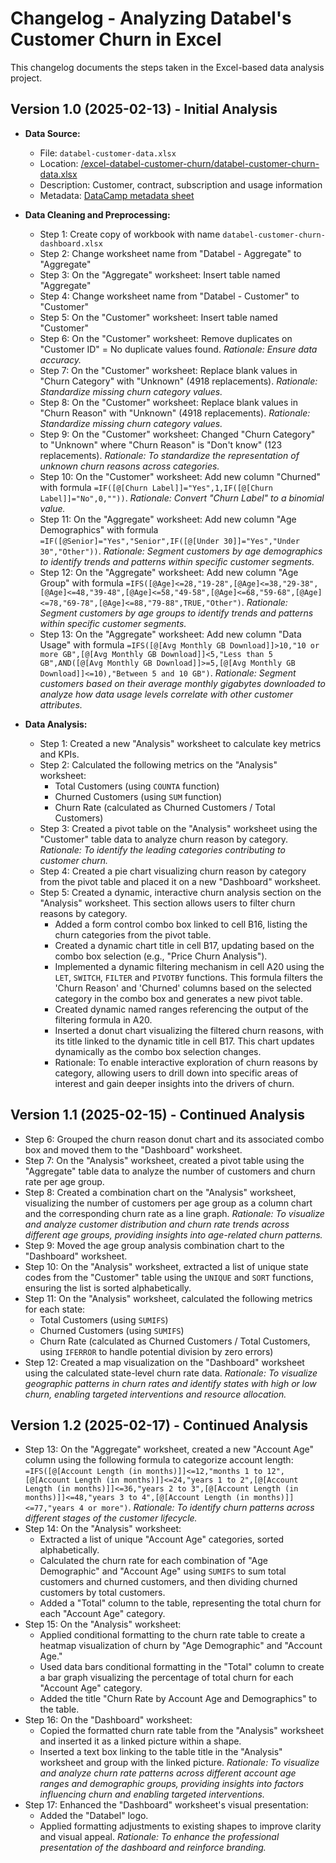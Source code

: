 # Changelog - Analyzing Databel's Customer Churn in Excel

This changelog documents the steps taken in the Excel-based data analysis project.

## Version 1.0 (2025-02-13) - Initial Analysis

- **Data Source:**
  - File: `databel-customer-data.xlsx`
  - Location: [/excel-databel-customer-churn/databel-customer-churn-data.xlsx](/excel-databel-customer-churn/databel-customer-churn-data.xlsx)
  - Description: Customer, contract, subscription and usage information
  - Metadata: [DataCamp metadata sheet](/excel-databel-customer-churn/databel-customer-churn-metadata-sheet.pdf 'Metadata sheet for customer churn data')

- **Data Cleaning and Preprocessing:**
    - Step 1: Create copy of workbook with name `databel-customer-churn-dashboard.xlsx`
    - Step 2: Change worksheet name from "Databel - Aggregate" to "Aggregate"
    - Step 3: On the "Aggregate" worksheet: Insert table named "Aggregate"
    - Step 4: Change worksheet name from "Databel - Customer" to "Customer"
    - Step 5: On the "Customer" worksheet: Insert table named "Customer"
    - Step 6: On the "Customer" worksheet: Remove duplicates on "Customer ID" = No duplicate values found. *Rationale: Ensure data accuracy.*
    - Step 7: On the "Customer" worksheet: Replace blank values in "Churn Category" with "Unknown" (4918 replacements). *Rationale: Standardize missing churn category values.*
    - Step 8: On the "Customer" worksheet: Replace blank values in "Churn Reason" with "Unknown" (4918 replacements). *Rationale: Standardize missing churn category values.*
    - Step 9: On the "Customer" worksheet: Changed "Churn Category" to "Unknown" where "Churn Reason" is "Don't know" (123 replacements). *Rationale: To standardize the representation of unknown churn reasons across categories.*
    - Step 10: On the "Customer" worksheet: Add new column "Churned" with formula `=IF([@[Churn Label]]="Yes",1,IF([@[Churn Label]]="No",0,""))`. *Rationale: Convert "Churn Label" to a binomial value.*
    - Step 11: On the "Aggregate" worksheet: Add new column "Age Demographics" with formula `=IF([@Senior]="Yes","Senior",IF([@[Under 30]]="Yes","Under 30","Other"))`. *Rationale: Segment customers by age demographics to identify trends and patterns within specific customer segments.*
    - Step 12: On the "Aggregate" worksheet: Add new column "Age Group" with formula `=IFS([@Age]<=28,"19-28",[@Age]<=38,"29-38",[@Age]<=48,"39-48",[@Age]<=58,"49-58",[@Age]<=68,"59-68",[@Age]<=78,"69-78",[@Age]<=88,"79-88",TRUE,"Other")`. *Rationale: Segment customers by age groups to identify trends and patterns within specific customer segments.*
    - Step 13: On the "Aggregate" worksheet: Add new column "Data Usage" with formula `=IFS([@[Avg Monthly GB Download]]>10,"10 or more GB",[@[Avg Monthly GB Download]]<5,"Less than 5 GB",AND([@[Avg Monthly GB Download]]>=5,[@[Avg Monthly GB Download]]<=10),"Between 5 and 10 GB")`. *Rationale: Segment customers based on their average monthly gigabytes downloaded to analyze how data usage levels correlate with other customer attributes.*

- **Data Analysis:**
  - Step 1: Created a new "Analysis" worksheet to calculate key metrics and KPIs.
  - Step 2: Calculated the following metrics on the "Analysis" worksheet:
    - Total Customers (using `COUNTA` function)
    - Churned Customers (using `SUM` function)
    - Churn Rate (calculated as Churned Customers / Total Customers)
  - Step 3: Created a pivot table on the "Analysis" worksheet using the "Customer" table data to analyze churn reason by category. *Rationale: To identify the leading categories contributing to customer churn.*
  - Step 4: Created a pie chart visualizing churn reason by category from the pivot table and placed it on a new "Dashboard" worksheet.
  - Step 5: Created a dynamic, interactive churn analysis section on the "Analysis" worksheet. This section allows users to filter churn reasons by category.
    - Added a form control combo box linked to cell B16, listing the churn categories from the pivot table.
    - Created a dynamic chart title in cell B17, updating based on the combo box selection (e.g., "Price Churn Analysis").
    - Implemented a dynamic filtering mechanism in cell A20 using the `LET`, `SWITCH`, `FILTER` and `PIVOTBY` functions. This formula filters the 'Churn Reason' and 'Churned' columns based on the selected category in the combo box and generates a new pivot table.
    - Created dynamic named ranges referencing the output of the filtering formula in A20.
    - Inserted a donut chart visualizing the filtered churn reasons, with its title linked to the dynamic title in cell B17.  This chart updates dynamically as the combo box selection changes.
    * Rationale: To enable interactive exploration of churn reasons by category, allowing users to drill down into specific areas of interest and gain deeper insights into the drivers of churn.

## Version 1.1 (2025-02-15) - Continued Analysis

  - Step 6: Grouped the churn reason donut chart and its associated combo box and moved them to the "Dashboard" worksheet.
  - Step 7: On the "Analysis" worksheet, created a pivot table using the "Aggregate" table data to analyze the number of customers and churn rate per age group.
  - Step 8: Created a combination chart on the "Analysis" worksheet, visualizing the number of customers per age group as a column chart and the corresponding churn rate as a line graph. *Rationale: To visualize and analyze customer distribution and churn rate trends across different age groups, providing insights into age-related churn patterns.*
  - Step 9: Moved the age group analysis combination chart to the "Dashboard" worksheet.
  - Step 10: On the "Analysis" worksheet, extracted a list of unique state codes from the "Customer" table using the `UNIQUE` and `SORT` functions, ensuring the list is sorted alphabetically.
  - Step 11: On the "Analysis" worksheet, calculated the following metrics for each state:
    - Total Customers (using `SUMIFS`)
    - Churned Customers (using `SUMIFS`)
    - Churn Rate (calculated as Churned Customers / Total Customers, using `IFERROR` to handle potential division by zero errors)
  - Step 12: Created a map visualization on the "Dashboard" worksheet using the calculated state-level churn rate data. *Rationale: To visualize geographic patterns in churn rates and identify states with high or low churn, enabling targeted interventions and resource allocation.*

## Version 1.2 (2025-02-17) - Continued Analysis

  - Step 13: On the "Aggregate" worksheet, created a new "Account Age" column using the following formula to categorize account length: `=IFS([@[Account Length (in months)]]<=12,"months 1 to 12",[@[Account Length (in months)]]<=24,"years 1 to 2",[@[Account Length (in months)]]<=36,"years 2 to 3",[@[Account Length (in months)]]<=48,"years 3 to 4",[@[Account Length (in months)]]<=77,"years 4 or more")`. *Rationale: To identify churn patterns across different stages of the customer lifecycle.*
  - Step 14: On the "Analysis" worksheet:
    - Extracted a list of unique "Account Age" categories, sorted alphabetically.
    - Calculated the churn rate for each combination of "Age Demographic" and "Account Age" using `SUMIFS` to sum total customers and churned customers, and then dividing churned customers by total customers.
    - Added a "Total" column to the table, representing the total churn for each "Account Age" category.
  - Step 15: On the "Analysis" worksheet:
    - Applied conditional formatting to the churn rate table to create a heatmap visualization of churn by "Age Demographic" and "Account Age."
    - Used data bars conditional formatting in the "Total" column to create a bar graph visualizing the percentage of total churn for each "Account Age" category.
    - Added the title "Churn Rate by Account Age and Demographics" to the table.
  - Step 16: On the "Dashboard" worksheet:
    - Copied the formatted churn rate table from the "Analysis" worksheet and inserted it as a linked picture within a shape.
    - Inserted a text box linking to the table title in the "Analysis" worksheet and group with the linked picture. *Rationale: To visualize and analyze churn rate patterns across different account age ranges and demographic groups, providing insights into factors influencing churn and enabling targeted interventions.*
  - Step 17: Enhanced the "Dashboard" worksheet's visual presentation:
    - Added the "Databel" logo.
    - Applied formatting adjustments to existing shapes to improve clarity and visual appeal. *Rationale: To enhance the professional presentation of the dashboard and reinforce branding.*
